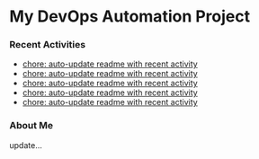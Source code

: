# My DevOps Automation Project

### Recent Activities
<!-- activity:START -->
- [chore: auto-update readme with recent activity](https://github.com/kaigiii/mybowling-app/commit/222e24141066f968366eaed96f74d849fd5ebbed)
- [chore: auto-update readme with recent activity](https://github.com/kaigiii/mybowling-app/commit/12d727986df5adf175470f1e229899a9a4da8cae)
- [chore: auto-update readme with recent activity](https://github.com/kaigiii/mybowling-app/commit/509a3d1635fe11a1b98de9e99a6a285d22951e44)
- [chore: auto-update readme with recent activity](https://github.com/kaigiii/mybowling-app/commit/912cde5a6c74309ab9dabdba435224e744b565e9)
- [chore: auto-update readme with recent activity](https://github.com/kaigiii/mybowling-app/commit/f9b72850a4447fec0df68c763401c65b02b8cd2d)
<!-- activity:END -->

### About Me
<!-- MYLINKS:START -->
<!-- MYLINKS:END -->

update...
